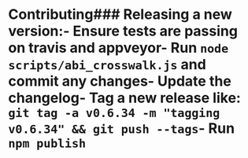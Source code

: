 # Contributing### Releasing a new version:- Ensure tests are passing on travis and appveyor- Run `node scripts/abi_crosswalk.js` and commit any changes- Update the changelog- Tag a new release like: `git tag -a v0.6.34 -m "tagging v0.6.34" && git push --tags`- Run `npm publish`